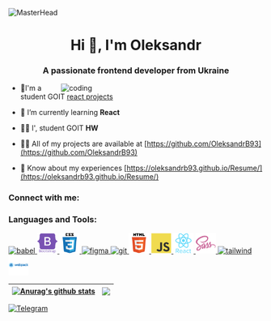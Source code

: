 ![MasterHead](https://masterscoding.com/wp-content/uploads/2020/06/Banner-817x400-05-scaled.jpg)
<h1 align="center">Hi 👋, I'm Oleksandr</h1>
<h3 align="center">A passionate frontend developer from Ukraine</h3>
<img align='right' alt='coding' width='400' src='https://media.tenor.com/2uyENRmiUt0AAAAC/coding.gif'>

- 🔭I'm a student GOIT [react projects]([...](https://github.com/OleksandrB93?tab=repositories))

- 🌱 I’m currently learning **React**

- 👨‍💻 I', student GOIT **HW**

- 👨‍💻 All of my projects are available at [https://github.com/OleksandrB93](https://github.com/OleksandrB93)

- 📄 Know about my experiences [https://oleksandrb93.github.io/Resume/](https://oleksandrb93.github.io/Resume/)

<h3 align="left">Connect with me:</h3>
<p align="left">
</p>

<h3 align="left">Languages and Tools:</h3>
<p align="left"> <a href="https://babeljs.io/" target="_blank" rel="noreferrer"> <img src="https://www.vectorlogo.zone/logos/babeljs/babeljs-icon.svg" alt="babel" width="40" height="40"/> </a> <a href="https://getbootstrap.com" target="_blank" rel="noreferrer"> <img src="https://raw.githubusercontent.com/devicons/devicon/master/icons/bootstrap/bootstrap-plain-wordmark.svg" alt="bootstrap" width="40" height="40"/> </a> <a href="https://www.w3schools.com/css/" target="_blank" rel="noreferrer"> <img src="https://raw.githubusercontent.com/devicons/devicon/master/icons/css3/css3-original-wordmark.svg" alt="css3" width="40" height="40"/> </a> <a href="https://www.figma.com/" target="_blank" rel="noreferrer"> <img src="https://www.vectorlogo.zone/logos/figma/figma-icon.svg" alt="figma" width="40" height="40"/> </a> <a href="https://git-scm.com/" target="_blank" rel="noreferrer"> <img src="https://www.vectorlogo.zone/logos/git-scm/git-scm-icon.svg" alt="git" width="40" height="40"/> </a> <a href="https://www.w3.org/html/" target="_blank" rel="noreferrer"> <img src="https://raw.githubusercontent.com/devicons/devicon/master/icons/html5/html5-original-wordmark.svg" alt="html5" width="40" height="40"/> </a> <a href="https://developer.mozilla.org/en-US/docs/Web/JavaScript" target="_blank" rel="noreferrer"> <img src="https://raw.githubusercontent.com/devicons/devicon/master/icons/javascript/javascript-original.svg" alt="javascript" width="40" height="40"/> </a> <a href="https://reactjs.org/" target="_blank" rel="noreferrer"> <img src="https://raw.githubusercontent.com/devicons/devicon/master/icons/react/react-original-wordmark.svg" alt="react" width="40" height="40"/> </a> <a href="https://sass-lang.com" target="_blank" rel="noreferrer"> <img src="https://raw.githubusercontent.com/devicons/devicon/master/icons/sass/sass-original.svg" alt="sass" width="40" height="40"/> </a> <a href="https://tailwindcss.com/" target="_blank" rel="noreferrer"> <img src="https://www.vectorlogo.zone/logos/tailwindcss/tailwindcss-icon.svg" alt="tailwind" width="40" height="40"/> </a> <a href="https://webpack.js.org" target="_blank" rel="noreferrer"> <img src="https://raw.githubusercontent.com/devicons/devicon/d00d0969292a6569d45b06d3f350f463a0107b0d/icons/webpack/webpack-original-wordmark.svg" alt="webpack" width="40" height="40"/> </a> </p>

| <a href="https://github.com/OleksandrB93/github-readme-stats"><img align="center" src="https://github-readme-stats.vercel.app/api?username=OleksandrB93&show_icons=true&include_all_commits=true&theme=buefy&hide_border=true" alt="Anurag's github stats" /></a> | <a href="https://github.com/OleksandrB93/github-readme-stats"><img align="center" src="https://github-readme-stats.vercel.app/api/top-langs/?username=OleksandrB93&layout=compact&theme=buefy&hide_border=true" /></a> |
| ------------- | ------------- |

[![Telegram](https://img.shields.io/badge/-Telegram-004f76?style=flat-square&logo=Telegram&logoColor=fff)](https://t.me/Oleksandr_Barabash)
